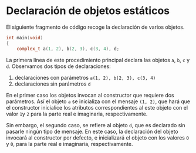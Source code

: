 # Declaración de objetos estáticos

El siguiente fragmento de código recoge la declaración de varios objetos.

```cpp
int main(void)
{
	complex_t a(1, 2), b(2, 3), c(3, 4), d;

```
La primera línea de este procedimiento principal declara las objetos `a`, `b`, `c`  y `d`. Observamos dos tipos de declaraciones: 

 1. declaraciones con parámetros `a(1, 2), b(2, 3), c(3, 4)`
 2. declaraciones sin parámetros  `d`
 
En el primer caso los objetos invocan al constructor que requiere dos parámetros. Así el objeto `a` se inicializa con el mensaje `(1, 2)`, que hará que el constructor inicialice los atributos correspondientes al este objeto con el valor `1`y `2` para la parte real e imaginaria, respectivamente.

Sin embargo, el segundo caso, se refiere al objeto `d`, que es declarado sin pasarle ningún tipo de mensaje. En este caso, la declaración del objeto invocará al constructor por defecto, e inicializará el objeto con los valores `0` y `0`, para la parte real e imaginaria, respectivamente. 

